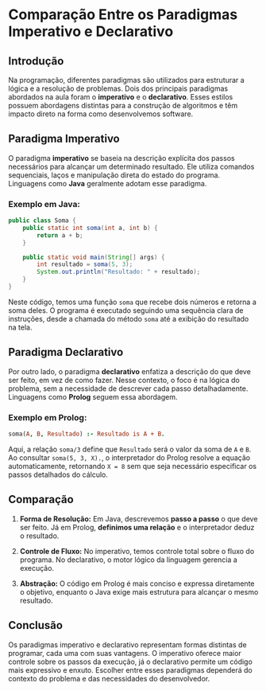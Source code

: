 # Comparação Entre os Paradigmas Imperativo e Declarativo

## Introdução

Na programação, diferentes paradigmas são utilizados para estruturar a lógica e a resolução de problemas. Dois dos 
principais paradigmas abordados na aula foram o **imperativo** e o **declarativo**. Esses estilos 
possuem abordagens distintas para a construção de algoritmos e têm impacto direto na forma como desenvolvemos software.

## Paradigma Imperativo

O paradigma **imperativo** se baseia na descrição explícita dos passos necessários para alcançar um determinado 
resultado. Ele utiliza comandos sequenciais, laços e manipulação direta do estado do programa. 
Linguagens como **Java** geralmente adotam esse paradigma.

### Exemplo em Java:
```java
public class Soma {
    public static int soma(int a, int b) {
        return a + b;
    }

    public static void main(String[] args) {
        int resultado = soma(5, 3);
        System.out.println("Resultado: " + resultado);
    }
}
```

Neste código, temos uma função `soma` que recebe dois números e retorna a soma deles. O programa é executado seguindo 
uma sequência clara de instruções, desde a chamada do método `soma` até a exibição do resultado na tela.

## Paradigma Declarativo

Por outro lado, o paradigma **declarativo** enfatiza a descrição do que deve ser feito, em vez de como fazer. 
Nesse contexto, o foco é na lógica do problema, sem a necessidade de descrever cada passo detalhadamente. 
Linguagens como **Prolog** seguem essa abordagem.

### Exemplo em Prolog:
```prolog
soma(A, B, Resultado) :- Resultado is A + B.
```
Aqui, a relação `soma/3` define que `Resultado` será o valor da soma de `A` e `B`. 
Ao consultar `soma(5, 3, X).`, o interpretador do Prolog resolve a equação automaticamente, retornando `X = 8` 
sem que seja necessário especificar os passos detalhados do cálculo.

## Comparação

1. **Forma de Resolução:** Em Java, descrevemos **passo a passo** o que deve ser feito. 
Já em Prolog, **definimos uma relação** e o interpretador deduz o resultado.


2. **Controle de Fluxo:** No imperativo, temos controle total sobre o fluxo do programa. 
No declarativo, o motor lógico da linguagem gerencia a execução.


3. **Abstração:** O código em Prolog é mais conciso e expressa diretamente o objetivo, enquanto o Java 
exige mais estrutura para alcançar o mesmo resultado.

## Conclusão

Os paradigmas imperativo e declarativo representam formas distintas de programar, cada uma com suas vantagens. 
O imperativo oferece maior controle sobre os passos da execução, já o declarativo permite um código mais 
expressivo e enxuto. Escolher entre esses paradigmas dependerá do contexto do problema e das necessidades 
do desenvolvedor.
